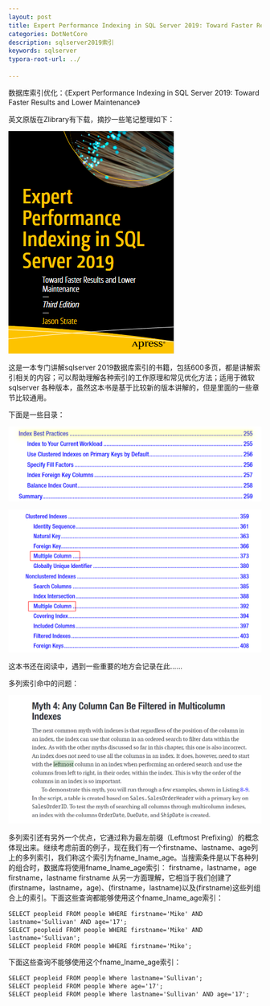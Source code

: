 ```yaml
---
layout: post
title: Expert Performance Indexing in SQL Server 2019: Toward Faster Results and  Lower Maintenance
categories: DotNetCore
description: sqlserver2019索引
keywords: sqlserver
typora-root-url: ../

---
```


数据库索引优化：《Expert Performance Indexing in SQL Server 2019: Toward Faster Results and  Lower Maintenance》

英文原版在Zlibrary有下载，摘抄一些笔记整理如下：

![image-20231102234513604](/images/posts/image-20231102234513604.png)

这是一本专门讲解sqlserver  2019数据库索引的书籍，包括600多页，都是讲解索引相关的内容；可以帮助理解各种索引的工作原理和常见优化方法；适用于微软sqlserver 各种版本，虽然这本书是基于比较新的版本讲解的，但是里面的一些章节比较通用。

下面是一些目录：

![image-20231102235232287](/images/posts/image-20231102235232287.png)

![image-20231102235322349](/images/posts/image-20231102235322349.png)

这本书还在阅读中，遇到一些重要的地方会记录在此......

多列索引命中的问题：

![image-20231103000620348](/images/posts/image-20231103000620348.png)

多列索引还有另外一个优点，它通过称为最左前缀（Leftmost Prefixing）的概念体现出来。继续考虑前面的例子，现在我们有一个firstname、lastname、age列上的多列索引，我们称这个索引为fname_lname_age。当搜索条件是以下各种列的组合时，数据库将使用fname_lname_age索引：
firstname，lastname，age
firstname，lastname
firstname
从另一方面理解，它相当于我们创建了(firstname，lastname，age)、(firstname，lastname)以及(firstname)这些列组合上的索引。下面这些查询都能够使用这个fname_lname_age索引：

```
SELECT peopleid FROM people WHERE firstname='Mike' AND lastname='Sullivan' AND age='17'; 
SELECT peopleid FROM people WHERE firstname='Mike' AND lastname='Sullivan'; 
SELECT peopleid FROM people WHERE firstname='Mike'; 
```

下面这些查询不能够使用这个fname_lname_age索引：

```
SELECT peopleid FROM people Where lastname='Sullivan'; 
SELECT peopleid FROM people Where age='17'; 
SELECT peopleid FROM people Where lastname='Sullivan' AND age='17';
```

 





